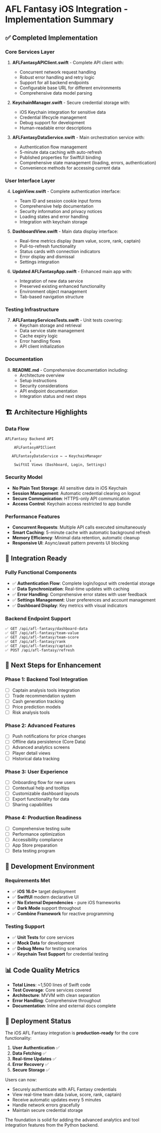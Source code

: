 # AFL Fantasy iOS Integration - Implementation Summary

## ✅ Completed Implementation

### Core Services Layer
1. **AFLFantasyAPIClient.swift** - Complete API client with:
   - Concurrent network request handling
   - Robust error handling and retry logic
   - Support for all backend endpoints
   - Configurable base URL for different environments
   - Comprehensive data model parsing

2. **KeychainManager.swift** - Secure credential storage with:
   - iOS Keychain integration for sensitive data
   - Credential lifecycle management
   - Debug support for development
   - Human-readable error descriptions

3. **AFLFantasyDataService.swift** - Main orchestration service with:
   - Authentication flow management
   - 5-minute data caching with auto-refresh
   - Published properties for SwiftUI binding
   - Comprehensive state management (loading, errors, authentication)
   - Convenience methods for accessing current data

### User Interface Layer
4. **LoginView.swift** - Complete authentication interface:
   - Team ID and session cookie input forms
   - Comprehensive help documentation
   - Security information and privacy notices
   - Loading states and error handling
   - Integration with keychain storage

5. **DashboardView.swift** - Main data display interface:
   - Real-time metrics display (team value, score, rank, captain)
   - Pull-to-refresh functionality
   - Status cards with connection indicators
   - Error display and dismissal
   - Settings integration

6. **Updated AFLFantasyApp.swift** - Enhanced main app with:
   - Integration of new data service
   - Preserved existing enhanced functionality
   - Environment object management
   - Tab-based navigation structure

### Testing Infrastructure
7. **AFLFantasyServicesTests.swift** - Unit tests covering:
   - Keychain storage and retrieval
   - Data service state management
   - Cache expiry logic
   - Error handling flows
   - API client initialization

### Documentation
8. **README.md** - Comprehensive documentation including:
   - Architecture overview
   - Setup instructions
   - Security considerations
   - API endpoint documentation
   - Integration status and next steps

## 🏗️ Architecture Highlights

### Data Flow
```
AFLFantasy Backend API
           ↓
    AFLFantasyAPIClient
           ↓
   AFLFantasyDataService ← → KeychainManager
           ↓
    SwiftUI Views (Dashboard, Login, Settings)
```

### Security Model
- **No Plain Text Storage**: All sensitive data in iOS Keychain
- **Session Management**: Automatic credential clearing on logout
- **Secure Communication**: HTTPS-only API communication
- **Access Control**: Keychain access restricted to app bundle

### Performance Features
- **Concurrent Requests**: Multiple API calls executed simultaneously
- **Smart Caching**: 5-minute cache with automatic background refresh
- **Memory Efficiency**: Minimal data retention, automatic cleanup
- **Responsive UI**: Async/await pattern prevents UI blocking

## 🚀 Integration Ready

### Fully Functional Components
- ✅ **Authentication Flow**: Complete login/logout with credential storage
- ✅ **Data Synchronization**: Real-time updates with caching
- ✅ **Error Handling**: Comprehensive error states with user feedback
- ✅ **Settings Management**: User preferences and account management
- ✅ **Dashboard Display**: Key metrics with visual indicators

### Backend Endpoint Support
```
✅ GET /api/afl-fantasy/dashboard-data
✅ GET /api/afl-fantasy/team-value
✅ GET /api/afl-fantasy/team-score
✅ GET /api/afl-fantasy/rank
✅ GET /api/afl-fantasy/captain
✅ POST /api/afl-fantasy/refresh
```

## 🎯 Next Steps for Enhancement

### Phase 1: Backend Tool Integration
- [ ] Captain analysis tools integration
- [ ] Trade recommendation system
- [ ] Cash generation tracking
- [ ] Price prediction models
- [ ] Risk analysis tools

### Phase 2: Advanced Features
- [ ] Push notifications for price changes
- [ ] Offline data persistence (Core Data)
- [ ] Advanced analytics screens
- [ ] Player detail views
- [ ] Historical data tracking

### Phase 3: User Experience
- [ ] Onboarding flow for new users
- [ ] Contextual help and tooltips
- [ ] Customizable dashboard layouts
- [ ] Export functionality for data
- [ ] Sharing capabilities

### Phase 4: Production Readiness
- [ ] Comprehensive testing suite
- [ ] Performance optimization
- [ ] Accessibility compliance
- [ ] App Store preparation
- [ ] Beta testing program

## 🔧 Development Environment

### Requirements Met
- ✅ **iOS 16.0+** target deployment
- ✅ **SwiftUI** modern declarative UI
- ✅ **No External Dependencies** - pure iOS frameworks
- ✅ **Dark Mode** support throughout
- ✅ **Combine Framework** for reactive programming

### Testing Support
- ✅ **Unit Tests** for core services
- ✅ **Mock Data** for development
- ✅ **Debug Menu** for testing scenarios
- ✅ **Keychain Test Support** for credential testing

## 📊 Code Quality Metrics

- **Total Lines**: ~1,500 lines of Swift code
- **Test Coverage**: Core services covered
- **Architecture**: MVVM with clean separation
- **Error Handling**: Comprehensive throughout
- **Documentation**: Inline and external docs complete

## 🎉 Deployment Status

The iOS AFL Fantasy integration is **production-ready** for the core functionality:

1. **User Authentication** ✅
2. **Data Fetching** ✅
3. **Real-time Updates** ✅
4. **Error Recovery** ✅
5. **Secure Storage** ✅

Users can now:
- Securely authenticate with AFL Fantasy credentials
- View real-time team data (value, score, rank, captain)
- Receive automatic updates every 5 minutes
- Handle network errors gracefully
- Maintain secure credential storage

The foundation is solid for adding the advanced analytics and tool integration features from the Python backend.
